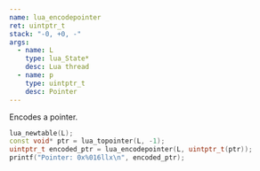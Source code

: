 ```yaml
---
name: lua_encodepointer
ret: uintptr_t
stack: "-0, +0, -"
args:
  - name: L
    type: lua_State*
    desc: Lua thread
  - name: p
    type: uintptr_t
    desc: Pointer
---
```


Encodes a pointer.

```cpp title="Example" hl_lines="3"
lua_newtable(L);
const void* ptr = lua_topointer(L, -1);
uintptr_t encoded_ptr = lua_encodepointer(L, uintptr_t(ptr));
printf("Pointer: 0x%016llx\n", encoded_ptr);
```
